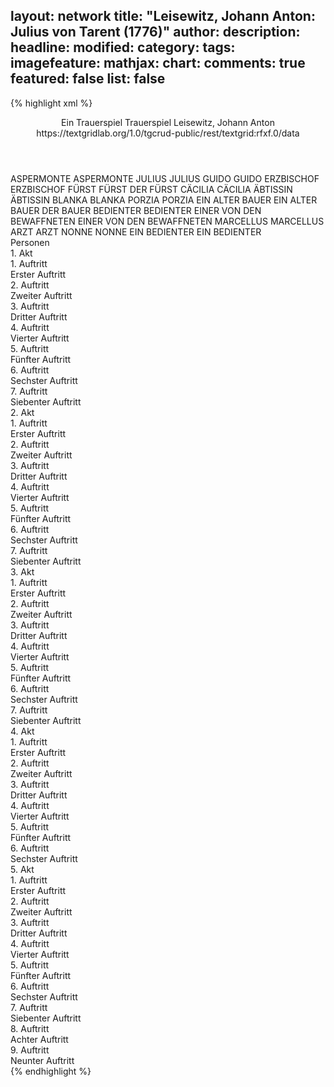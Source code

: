 layout: network
title: "Leisewitz, Johann Anton: Julius von Tarent (1776)"
author:
description:
headline:
modified:
category:
tags:
imagefeature:
mathjax:
chart:
comments: true
featured: false
list: false
---
{% highlight xml %}
<?xml-model href="https://raw.githubusercontent.com/DLiNa/project/master/rules/lina.rnc"?><?xml-model href="https://raw.githubusercontent.com/DLiNa/project/master/rules/lina.sch"?>
<play xmlns="http://lina.digital">
  <header>
    <title>Julius von Tarent</title>
    <subtitle>Ein Trauerspiel</subtitle>
    <genretitle>Trauerspiel</genretitle>
  	<author>Leisewitz, Johann Anton</author>
    <date type="print" when="1776"/>
    <date type="premiere" when="1776"/>
    <date type="written"/>
    <source>https://textgridlab.org/1.0/tgcrud-public/rest/textgrid:rfxf.0/data</source>
  </header>
  <personae>
    <character>
      <name>ASPERMONTE</name>
      <alias xml:id="aspermonte">
        <name>ASPERMONTE</name>
      </alias>
    </character>
    <character>
      <name>JULIUS</name>
      <alias xml:id="julius">
        <name>JULIUS</name>
      </alias>
    </character>
    <character>
      <name>GUIDO</name>
      <alias xml:id="guido">
        <name>GUIDO</name>
      </alias>
    </character>
    <character>
      <name>ERZBISCHOF</name>
      <alias xml:id="erzbischof">
        <name>ERZBISCHOF</name>
      </alias>
    </character>
    <character>
      <name>FÜRST</name>
      <alias xml:id="fürst">
        <name>FÜRST</name>
      </alias>
      <alias xml:id="der_fürst">
        <name>DER FÜRST</name>
      </alias>
    </character>
    <character>
      <name>CÄCILIA</name>
      <alias xml:id="cäcilia">
        <name>CÄCILIA</name>
      </alias>
    </character>
    <character>
      <name>ÄBTISSIN</name>
      <alias xml:id="äbtissin">
        <name>ÄBTISSIN</name>
      </alias>
    </character>
    <character>
      <name>BLANKA</name>
      <alias xml:id="blanka">
        <name>BLANKA</name>
      </alias>
    </character>
    <character>
      <name>PORZIA</name>
      <alias xml:id="porzia">
        <name>PORZIA</name>
      </alias>
    </character>
    <character>
      <name>EIN ALTER BAUER</name>
      <alias xml:id="ein_alter_bauer">
        <name>EIN ALTER BAUER</name>
      </alias>
      <alias xml:id="der_bauer">
        <name>DER BAUER</name>
      </alias>
    </character>
    <character>
      <name>BEDIENTER</name>
      <alias xml:id="bedienter">
        <name>BEDIENTER</name>
      </alias>
    </character>
    <character>
      <name>EINER VON DEN BEWAFFNETEN</name>
      <alias xml:id="einer_von_den_bewaffneten">
        <name>EINER VON DEN BEWAFFNETEN</name>
      </alias>
    </character>
    <character>
      <name>MARCELLUS</name>
      <alias xml:id="marcellus">
        <name>MARCELLUS</name>
      </alias>
    </character>
    <character>
      <name>ARZT</name>
      <alias xml:id="arzt">
        <name>ARZT</name>
      </alias>
    </character>
    <character>
      <name>NONNE</name>
      <alias xml:id="nonne">
        <name>NONNE</name>
      </alias>
    </character>
    <character>
      <name>EIN BEDIENTER</name>
      <alias xml:id="ein_bedienter">
        <name>EIN BEDIENTER</name>
      </alias>
    </character>
  </personae>
  <text>
    <div>
      <head>Personen</head>
    </div>
    <div>
      <head>1. Akt</head>
      <div>
        <head>1. Auftritt</head>
        <div>
          <head>Erster Auftritt</head>
          <sp who="#aspermonte">
            <amount n="12" unit="speech_acts"/>
            <amount n="261" unit="words"/>
            <amount n="7" unit="lines"/>
            <amount n="1448" unit="chars"/>
          </sp>
          <sp who="#julius">
            <amount n="12" unit="speech_acts"/>
            <amount n="887" unit="words"/>
            <amount n="3" unit="lines"/>
            <amount n="4915" unit="chars"/>
          </sp>
        </div>
      </div>
      <div>
        <head>2. Auftritt</head>
        <div>
          <head>Zweiter Auftritt</head>
          <sp who="#guido">
            <amount n="8" unit="speech_acts"/>
            <amount n="570" unit="words"/>
            <amount n="1" unit="lines"/>
            <amount n="3133" unit="chars"/>
          </sp>
          <sp who="#julius">
            <amount n="8" unit="speech_acts"/>
            <amount n="51" unit="words"/>
            <amount n="8" unit="lines"/>
            <amount n="255" unit="chars"/>
          </sp>
        </div>
      </div>
      <div>
        <head>3. Auftritt</head>
        <div>
          <head>Dritter Auftritt</head>
          <sp who="#guido">
            <amount n="7" unit="speech_acts"/>
            <amount n="391" unit="words"/>
            <amount n="2" unit="lines"/>
            <amount n="2285" unit="chars"/>
          </sp>
          <sp who="#aspermonte">
            <amount n="6" unit="speech_acts"/>
            <amount n="57" unit="words"/>
            <amount n="5" unit="lines"/>
            <amount n="306" unit="chars"/>
          </sp>
          <sp who="#erzbischof">
            <amount n="1" unit="speech_acts"/>
            <amount n="22" unit="words"/>
            <amount n="142" unit="chars"/>
          </sp>
        </div>
      </div>
      <div>
        <head>4. Auftritt</head>
        <div>
          <head>Vierter Auftritt</head>
          <sp who="#erzbischof">
            <amount n="9" unit="speech_acts"/>
            <amount n="129" unit="words"/>
            <amount n="7" unit="lines"/>
            <amount n="674" unit="chars"/>
          </sp>
          <sp who="#guido">
            <amount n="8" unit="speech_acts"/>
            <amount n="452" unit="words"/>
            <amount n="2471" unit="chars"/>
          </sp>
        </div>
      </div>
      <div>
        <head>5. Auftritt</head>
        <div>
          <head>Fünfter Auftritt</head>
          <sp who="#guido">
            <amount n="1" unit="speech_acts"/>
            <amount n="246" unit="words"/>
            <amount n="1354" unit="chars"/>
          </sp>
        </div>
      </div>
      <div>
        <head>6. Auftritt</head>
        <div>
          <head>Sechster Auftritt</head>
          <sp who="#fürst">
            <amount n="11" unit="speech_acts"/>
            <amount n="618" unit="words"/>
            <amount n="3364" unit="chars"/>
          </sp>
          <sp who="#erzbischof">
            <amount n="11" unit="speech_acts"/>
            <amount n="254" unit="words"/>
            <amount n="8" unit="lines"/>
            <amount n="1374" unit="chars"/>
          </sp>
        </div>
      </div>
      <div>
        <head>7. Auftritt</head>
        <div>
          <head>Siebenter Auftritt</head>
          <sp who="#fürst">
            <amount n="10" unit="speech_acts"/>
            <amount n="473" unit="words"/>
            <amount n="1" unit="lines"/>
            <amount n="2449" unit="chars"/>
          </sp>
          <sp who="#cäcilia">
            <amount n="9" unit="speech_acts"/>
            <amount n="165" unit="words"/>
            <amount n="6" unit="lines"/>
            <amount n="902" unit="chars"/>
          </sp>
        </div>
      </div>
    </div>
    <div>
      <head>2. Akt</head>
      <div>
        <head>1. Auftritt</head>
        <div>
          <head>Erster Auftritt</head>
          <sp who="#julius">
            <amount n="7" unit="speech_acts"/>
            <amount n="253" unit="words"/>
            <amount n="3" unit="lines"/>
            <amount n="1315" unit="chars"/>
          </sp>
          <sp who="#äbtissin">
            <amount n="7" unit="speech_acts"/>
            <amount n="86" unit="words"/>
            <amount n="5" unit="lines"/>
            <amount n="472" unit="chars"/>
          </sp>
        </div>
      </div>
      <div>
        <head>2. Auftritt</head>
        <div>
          <head>Zweiter Auftritt</head>
          <sp who="#julius">
            <amount n="15" unit="speech_acts"/>
            <amount n="771" unit="words"/>
            <amount n="4" unit="lines"/>
            <amount n="4296" unit="chars"/>
          </sp>
          <sp who="#blanka">
            <amount n="13" unit="speech_acts"/>
            <amount n="339" unit="words"/>
            <amount n="10" unit="lines"/>
            <amount n="1786" unit="chars"/>
          </sp>
          <sp who="#äbtissin">
            <amount n="1" unit="speech_acts"/>
            <amount n="6" unit="words"/>
            <amount n="1" unit="lines"/>
            <amount n="33" unit="chars"/>
          </sp>
        </div>
      </div>
      <div>
        <head>3. Auftritt</head>
        <div>
          <head>Dritter Auftritt</head>
          <sp who="#äbtissin">
            <amount n="4" unit="speech_acts"/>
            <amount n="25" unit="words"/>
            <amount n="4" unit="lines"/>
            <amount n="129" unit="chars"/>
          </sp>
          <sp who="#blanka">
            <amount n="4" unit="speech_acts"/>
            <amount n="202" unit="words"/>
            <amount n="2" unit="lines"/>
            <amount n="1070" unit="chars"/>
          </sp>
        </div>
      </div>
      <div>
        <head>4. Auftritt</head>
        <div>
          <head>Vierter Auftritt</head>
          <sp who="#cäcilia">
            <amount n="4" unit="speech_acts"/>
            <amount n="63" unit="words"/>
            <amount n="3" unit="lines"/>
            <amount n="329" unit="chars"/>
          </sp>
          <sp who="#porzia">
            <amount n="4" unit="speech_acts"/>
            <amount n="254" unit="words"/>
            <amount n="1" unit="lines"/>
            <amount n="1386" unit="chars"/>
          </sp>
        </div>
      </div>
      <div>
        <head>5. Auftritt</head>
        <div>
          <head>Fünfter Auftritt</head>
          <sp who="#julius">
            <amount n="17" unit="speech_acts"/>
            <amount n="984" unit="words"/>
            <amount n="5" unit="lines"/>
            <amount n="5460" unit="chars"/>
          </sp>
          <sp who="#aspermonte">
            <amount n="17" unit="speech_acts"/>
            <amount n="546" unit="words"/>
            <amount n="8" unit="lines"/>
            <amount n="3012" unit="chars"/>
          </sp>
        </div>
      </div>
      <div>
        <head>6. Auftritt</head>
        <div>
          <head>Sechster Auftritt</head>
          <sp who="#julius">
            <amount n="6" unit="speech_acts"/>
            <amount n="68" unit="words"/>
            <amount n="5" unit="lines"/>
            <amount n="360" unit="chars"/>
          </sp>
          <sp who="#cäcilia">
            <amount n="6" unit="speech_acts"/>
            <amount n="279" unit="words"/>
            <amount n="1" unit="lines"/>
            <amount n="1582" unit="chars"/>
          </sp>
        </div>
      </div>
      <div>
        <head>7. Auftritt</head>
        <div>
          <head>Siebenter Auftritt</head>
          <sp who="#julius">
            <amount n="1" unit="speech_acts"/>
            <amount n="224" unit="words"/>
            <amount n="1217" unit="chars"/>
          </sp>
        </div>
      </div>
    </div>
    <div>
      <head>3. Akt</head>
      <div>
        <head>1. Auftritt</head>
        <div>
          <head>Erster Auftritt</head>
          <sp who="#fürst">
            <amount n="4" unit="speech_acts"/>
            <amount n="256" unit="words"/>
            <amount n="2" unit="lines"/>
            <amount n="1444" unit="chars"/>
          </sp>
          <sp who="#ein_alter_bauer">
            <amount n="1" unit="speech_acts"/>
            <amount n="56" unit="words"/>
            <amount n="305" unit="chars"/>
          </sp>
          <sp who="#der_bauer">
            <amount n="3" unit="speech_acts"/>
            <amount n="43" unit="words"/>
            <amount n="3" unit="lines"/>
            <amount n="226" unit="chars"/>
          </sp>
          <sp who="#julius">
            <amount n="1" unit="speech_acts"/>
            <amount n="6" unit="words"/>
            <amount n="1" unit="lines"/>
            <amount n="34" unit="chars"/>
          </sp>
        </div>
      </div>
      <div>
        <head>2. Auftritt</head>
        <div>
          <head>Zweiter Auftritt</head>
          <sp who="#fürst">
            <amount n="11" unit="speech_acts"/>
            <amount n="916" unit="words"/>
            <amount n="4868" unit="chars"/>
          </sp>
          <sp who="#julius">
            <amount n="7" unit="speech_acts"/>
            <amount n="167" unit="words"/>
            <amount n="4" unit="lines"/>
            <amount n="890" unit="chars"/>
          </sp>
          <sp who="#guido">
            <amount n="5" unit="speech_acts"/>
            <amount n="112" unit="words"/>
            <amount n="2" unit="lines"/>
            <amount n="602" unit="chars"/>
          </sp>
        </div>
      </div>
      <div>
        <head>3. Auftritt</head>
        <div>
          <head>Dritter Auftritt</head>
          <sp who="#guido">
            <amount n="13" unit="speech_acts"/>
            <amount n="693" unit="words"/>
            <amount n="4" unit="lines"/>
            <amount n="3644" unit="chars"/>
          </sp>
          <sp who="#julius">
            <amount n="13" unit="speech_acts"/>
            <amount n="258" unit="words"/>
            <amount n="10" unit="lines"/>
            <amount n="1376" unit="chars"/>
          </sp>
        </div>
      </div>
      <div>
        <head>4. Auftritt</head>
        <div>
          <head>Vierter Auftritt</head>
          <sp who="#guido">
            <amount n="1" unit="speech_acts"/>
            <amount n="185" unit="words"/>
            <amount n="998" unit="chars"/>
          </sp>
        </div>
      </div>
      <div>
        <head>5. Auftritt</head>
        <div>
          <head>Fünfter Auftritt</head>
          <sp who="#aspermonte">
            <amount n="9" unit="speech_acts"/>
            <amount n="166" unit="words"/>
            <amount n="6" unit="lines"/>
            <amount n="929" unit="chars"/>
          </sp>
          <sp who="#julius">
            <amount n="9" unit="speech_acts"/>
            <amount n="513" unit="words"/>
            <amount n="1" unit="lines"/>
            <amount n="2721" unit="chars"/>
          </sp>
        </div>
      </div>
      <div>
        <head>6. Auftritt</head>
        <div>
          <head>Sechster Auftritt</head>
          <sp who="#blanka">
            <amount n="1" unit="speech_acts"/>
            <amount n="241" unit="words"/>
            <amount n="1303" unit="chars"/>
          </sp>
        </div>
      </div>
      <div>
        <head>7. Auftritt</head>
        <div>
          <head>Siebenter Auftritt</head>
          <sp who="#äbtissin">
            <amount n="11" unit="speech_acts"/>
            <amount n="109" unit="words"/>
            <amount n="11" unit="lines"/>
            <amount n="595" unit="chars"/>
          </sp>
          <sp who="#blanka">
            <amount n="10" unit="speech_acts"/>
            <amount n="389" unit="words"/>
            <amount n="4" unit="lines"/>
            <amount n="2118" unit="chars"/>
          </sp>
        </div>
      </div>
    </div>
    <div>
      <head>4. Akt</head>
      <div>
        <head>1. Auftritt</head>
        <div>
          <head>Erster Auftritt</head>
          <sp who="#julius">
            <amount n="1" unit="speech_acts"/>
            <amount n="236" unit="words"/>
            <amount n="1269" unit="chars"/>
          </sp>
        </div>
      </div>
      <div>
        <head>2. Auftritt</head>
        <div>
          <head>Zweiter Auftritt</head>
          <sp who="#julius">
            <amount n="13" unit="speech_acts"/>
            <amount n="545" unit="words"/>
            <amount n="7" unit="lines"/>
            <amount n="3038" unit="chars"/>
          </sp>
          <sp who="#aspermonte">
            <amount n="12" unit="speech_acts"/>
            <amount n="317" unit="words"/>
            <amount n="6" unit="lines"/>
            <amount n="1780" unit="chars"/>
          </sp>
        </div>
      </div>
      <div>
        <head>3. Auftritt</head>
        <div>
          <head>Dritter Auftritt</head>
          <sp who="#fürst">
            <amount n="4" unit="speech_acts"/>
            <amount n="227" unit="words"/>
            <amount n="2" unit="lines"/>
            <amount n="1300" unit="chars"/>
          </sp>
          <sp who="#julius">
            <amount n="3" unit="speech_acts"/>
            <amount n="12" unit="words"/>
            <amount n="2" unit="lines"/>
            <amount n="58" unit="chars"/>
          </sp>
        </div>
      </div>
      <div>
        <head>4. Auftritt</head>
        <div>
          <head>Vierter Auftritt</head>
          <sp who="#fürst">
            <amount n="10" unit="speech_acts"/>
            <amount n="408" unit="words"/>
            <amount n="3" unit="lines"/>
            <amount n="2249" unit="chars"/>
          </sp>
          <sp who="#erzbischof">
            <amount n="8" unit="speech_acts"/>
            <amount n="248" unit="words"/>
            <amount n="3" unit="lines"/>
            <amount n="1342" unit="chars"/>
          </sp>
        </div>
      </div>
      <div>
        <head>5. Auftritt</head>
        <div>
          <head>Fünfter Auftritt</head>
          <sp who="#guido">
            <amount n="3" unit="speech_acts"/>
            <amount n="94" unit="words"/>
            <amount n="1" unit="lines"/>
            <amount n="538" unit="chars"/>
          </sp>
          <sp who="#bedienter">
            <amount n="2" unit="speech_acts"/>
            <amount n="29" unit="words"/>
            <amount n="1" unit="lines"/>
            <amount n="141" unit="chars"/>
          </sp>
        </div>
      </div>
      <div>
        <head>6. Auftritt</head>
        <div>
          <head>Sechster Auftritt</head>
          <sp who="#aspermonte">
            <amount n="11" unit="speech_acts"/>
            <amount n="207" unit="words"/>
            <amount n="8" unit="lines"/>
            <amount n="1067" unit="chars"/>
          </sp>
          <sp who="#julius">
            <amount n="7" unit="speech_acts"/>
            <amount n="98" unit="words"/>
            <amount n="3" unit="lines"/>
            <amount n="524" unit="chars"/>
          </sp>
          <sp who="#einer_von_den_bewaffneten">
            <amount n="1" unit="speech_acts"/>
            <amount n="10" unit="words"/>
            <amount n="1" unit="lines"/>
            <amount n="52" unit="chars"/>
          </sp>
          <sp who="#guido">
            <amount n="6" unit="speech_acts"/>
            <amount n="81" unit="words"/>
            <amount n="5" unit="lines"/>
            <amount n="432" unit="chars"/>
          </sp>
          <sp who="#marcellus">
            <amount n="1" unit="speech_acts"/>
            <amount n="4" unit="words"/>
            <amount n="1" unit="lines"/>
            <amount n="21" unit="chars"/>
          </sp>
        </div>
      </div>
    </div>
    <div>
      <head>5. Akt</head>
      <div>
        <head>1. Auftritt</head>
        <div>
          <head>Erster Auftritt</head>
          <sp who="#fürst">
            <amount n="5" unit="speech_acts"/>
            <amount n="136" unit="words"/>
            <amount n="739" unit="chars"/>
          </sp>
          <sp who="#arzt">
            <amount n="4" unit="speech_acts"/>
            <amount n="48" unit="words"/>
            <amount n="3" unit="lines"/>
            <amount n="244" unit="chars"/>
          </sp>
        </div>
      </div>
      <div>
        <head>2. Auftritt</head>
        <div>
          <head>Zweiter Auftritt</head>
          <sp who="#der_fürst">
            <amount n="1" unit="speech_acts"/>
            <amount n="266" unit="words"/>
            <amount n="1391" unit="chars"/>
          </sp>
        </div>
      </div>
      <div>
        <head>3. Auftritt</head>
        <div>
          <head>Dritter Auftritt</head>
          <sp who="#blanka">
            <amount n="1" unit="speech_acts"/>
            <amount n="270" unit="words"/>
            <amount n="1429" unit="chars"/>
          </sp>
        </div>
      </div>
      <div>
        <head>4. Auftritt</head>
        <div>
          <head>Vierter Auftritt</head>
          <sp who="#cäcilia">
            <amount n="14" unit="speech_acts"/>
            <amount n="178" unit="words"/>
            <amount n="12" unit="lines"/>
            <amount n="923" unit="chars"/>
          </sp>
          <sp who="#blanka">
            <amount n="13" unit="speech_acts"/>
            <amount n="477" unit="words"/>
            <amount n="3" unit="lines"/>
            <amount n="2702" unit="chars"/>
          </sp>
          <sp who="#nonne">
            <amount n="3" unit="speech_acts"/>
            <amount n="72" unit="words"/>
            <amount n="2" unit="lines"/>
            <amount n="382" unit="chars"/>
          </sp>
        </div>
      </div>
      <div>
        <head>5. Auftritt</head>
        <div>
          <head>Fünfter Auftritt</head>
          <sp who="#fürst">
            <amount n="6" unit="speech_acts"/>
            <amount n="222" unit="words"/>
            <amount n="3" unit="lines"/>
            <amount n="1230" unit="chars"/>
          </sp>
          <sp who="#erzbischof">
            <amount n="4" unit="speech_acts"/>
            <amount n="53" unit="words"/>
            <amount n="3" unit="lines"/>
            <amount n="279" unit="chars"/>
          </sp>
          <sp who="#ein_bedienter">
            <amount n="1" unit="speech_acts"/>
            <amount n="5" unit="words"/>
            <amount n="1" unit="lines"/>
            <amount n="25" unit="chars"/>
          </sp>
          <sp who="#bedienter">
            <amount n="1" unit="speech_acts"/>
            <amount n="5" unit="words"/>
            <amount n="1" unit="lines"/>
            <amount n="23" unit="chars"/>
          </sp>
        </div>
      </div>
      <div>
        <head>6. Auftritt</head>
        <div>
          <head>Sechster Auftritt</head>
          <sp who="#guido">
            <amount n="8" unit="speech_acts"/>
            <amount n="147" unit="words"/>
            <amount n="5" unit="lines"/>
            <amount n="789" unit="chars"/>
          </sp>
          <sp who="#fürst">
            <amount n="7" unit="speech_acts"/>
            <amount n="260" unit="words"/>
            <amount n="3" unit="lines"/>
            <amount n="1407" unit="chars"/>
          </sp>
        </div>
      </div>
      <div>
        <head>7. Auftritt</head>
        <div>
          <head>Siebenter Auftritt</head>
          <sp who="#fürst">
            <amount n="1" unit="speech_acts"/>
            <amount n="213" unit="words"/>
            <amount n="1118" unit="chars"/>
          </sp>
        </div>
      </div>
      <div>
        <head>8. Auftritt</head>
        <div>
          <head>Achter Auftritt</head>
          <sp who="#fürst">
            <amount n="4" unit="speech_acts"/>
            <amount n="52" unit="words"/>
            <amount n="3" unit="lines"/>
            <amount n="283" unit="chars"/>
          </sp>
          <sp who="#guido">
            <amount n="3" unit="speech_acts"/>
            <amount n="48" unit="words"/>
            <amount n="2" unit="lines"/>
            <amount n="262" unit="chars"/>
          </sp>
        </div>
      </div>
      <div>
        <head>9. Auftritt</head>
        <div>
          <head>Neunter Auftritt</head>
          <sp who="#erzbischof">
            <amount n="4" unit="speech_acts"/>
            <amount n="32" unit="words"/>
            <amount n="3" unit="lines"/>
            <amount n="193" unit="chars"/>
          </sp>
          <sp who="#fürst">
            <amount n="3" unit="speech_acts"/>
            <amount n="86" unit="words"/>
            <amount n="1" unit="lines"/>
            <amount n="483" unit="chars"/>
          </sp>
        </div>
      </div>
    </div>
  </text>
</play>
{% endhighlight %}